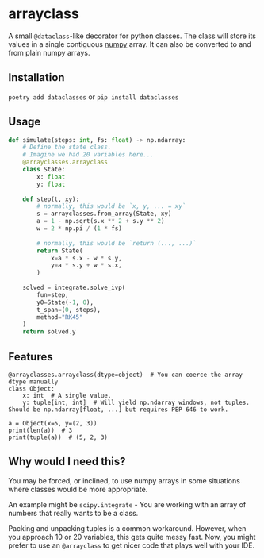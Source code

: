 # arrayclass

A small `@dataclass`-like decorator for python classes. The class will store its values in a single contiguous [numpy](https://numpy.org) array. It can also be converted to and from plain numpy arrays.

## Installation

`poetry add dataclasses` or `pip install dataclasses`

## Usage

```py
def simulate(steps: int, fs: float) -> np.ndarray:
    # Define the state class.
    # Imagine we had 20 variables here...
    @arrayclasses.arrayclass
    class State:
        x: float
        y: float
    
    def step(t, xy):
        # normally, this would be `x, y, ... = xy`
        s = arrayclasses.from_array(State, xy)
        a = 1 - np.sqrt(s.x ** 2 + s.y ** 2)
        w = 2 * np.pi / (1 * fs)
        
        # normally, this would be `return (..., ...)`
        return State(
            x=a * s.x - w * s.y,
            y=a * s.y + w * s.x,
        )
    
    solved = integrate.solve_ivp(
        fun=step,
        y0=State(-1, 0),
        t_span=(0, steps),
        method="RK45"
    )
    return solved.y
```

## Features

```
@arrayclasses.arrayclass(dtype=object)  # You can coerce the array dtype manually
class Object:
    x: int  # A single value.
    y: tuple[int, int]  # Will yield np.ndarray windows, not tuples. Should be np.ndarray[float, ...] but requires PEP 646 to work.

a = Object(x=5, y=(2, 3))
print(len(a))  # 3
print(tuple(a))  # (5, 2, 3)
```

## Why would I need this?

You may be forced, or inclined, to use numpy arrays in some situations where classes would be more appropriate.

An example might be `scipy.integrate` - You are working with an array of numbers that really wants to be a class.

Packing and unpacking tuples is a common workaround. However, when you approach 10 or 20 variables, this gets quite messy fast. Now, you might prefer to use an `@arrayclass` to get nicer code that plays well with your IDE.
